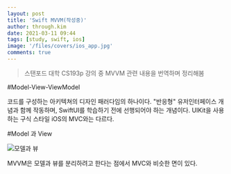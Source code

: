 ```yaml
---
layout: post
title: 'Swift MVVM(작성중)'
author: through.kim
date: 2021-03-11 09:44
tags: [study, swift, ios]
image: '/files/covers/ios_app.jpg'
comments: true
---
```


> 스탠포드 대학 CS193p 강의 중 MVVM 관련 내용을 번역하며 정리해봄

#Model-View-ViewModel

코드를 구성하는 아키텍쳐의 디자인 패러다임의 하나이다.
"반응형" 유저인터페이스 개념과 함께 작동하며,
SwiftUI를 학습하기 전에 선행되어야 하는 개념이다.
UIKit을 사용하는 구식 스타일 iOS의 MVC와는 다르다.

#Model 과 View

![모델과 뷰](/files/cs193p/1.png)

MVVM은 모델과 뷰를 분리하려고 한다는 점에서 MVC와 비슷한 면이 있다.

